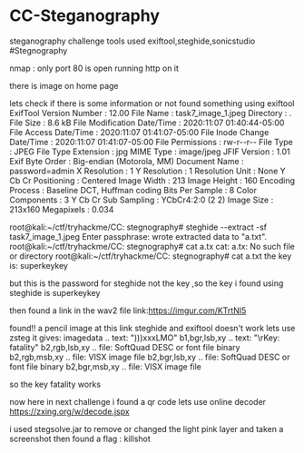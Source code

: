 # CC-Steganography
steganography challenge tools used exiftool,steghide,sonicstudio
#Stegnography



nmap :
only port 80 is open running http on it

there is image on home page 

lets check if there is some information or not
found something using exiftool
ExifTool Version Number         : 12.00
File Name                       : task7_image_1.jpeg
Directory                       : .
File Size                       : 8.6 kB
File Modification Date/Time     : 2020:11:07 01:40:44-05:00
File Access Date/Time           : 2020:11:07 01:41:07-05:00
File Inode Change Date/Time     : 2020:11:07 01:41:07-05:00
File Permissions                : rw-r--r--
File Type                       : JPEG
File Type Extension             : jpg
MIME Type                       : image/jpeg
JFIF Version                    : 1.01
Exif Byte Order                 : Big-endian (Motorola, MM)
Document Name                   : password=admin
X Resolution                    : 1
Y Resolution                    : 1
Resolution Unit                 : None
Y Cb Cr Positioning             : Centered
Image Width                     : 213
Image Height                    : 160
Encoding Process                : Baseline DCT, Huffman coding
Bits Per Sample                 : 8
Color Components                : 3
Y Cb Cr Sub Sampling            : YCbCr4:2:0 (2 2)
Image Size                      : 213x160
Megapixels                      : 0.034




root@kali:~/ctf/tryhackme/CC: stegnography# steghide --extract -sf task7_image_1.jpeg 
Enter passphrase: 
wrote extracted data to "a.txt".
root@kali:~/ctf/tryhackme/CC: stegnography# cat a.tx
cat: a.tx: No such file or directory
root@kali:~/ctf/tryhackme/CC: stegnography# cat a.txt 
the key is: superkeykey



but this is the password for steghide not the key ,so the key i found using
steghide is superkeykey



then found a link in the wav2 file 
link:https://imgur.com/KTrtNI5



found!! a pencil image at this link
steghide and exiftool doesn't work
lets use zsteg it gives:
imagedata           .. text: ")))xxxLMO"
b1,bgr,lsb,xy       .. text: "\rKey: fatality"
b2,rgb,lsb,xy       .. file: SoftQuad DESC or font file binary
b2,rgb,msb,xy       .. file: VISX image file
b2,bgr,lsb,xy       .. file: SoftQuad DESC or font file binary
b2,bgr,msb,xy       .. file: VISX image file


so the key fatality works



now here in next challenge i found a qr code lets use online decoder
https://zxing.org/w/decode.jspx

i used stegsolve.jar to remove or changed the light pink layer
and taken a screenshot then found a flag : killshot

